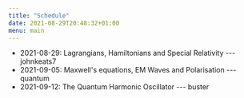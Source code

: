 ```yaml
---
title: "Schedule"
date: 2021-08-29T20:48:32+01:00
menu: main
---
```


+ 2021-08-29: Lagrangians, Hamiltonians and Special Relativity --- johnkeats7
+ 2021-09-05: Maxwell's equations, EM Waves and Polarisation --- quantum
+ 2021-09-12: The Quantum Harmonic Oscillator --- buster
